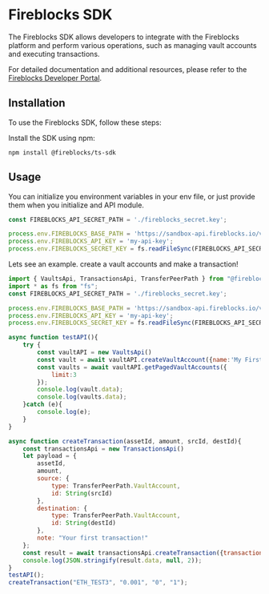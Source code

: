 # Fireblocks SDK

The Fireblocks SDK allows developers to integrate with the Fireblocks platform and perform various operations, such as managing vault accounts and executing transactions.

For detailed documentation and additional resources, please refer to the [Fireblocks Developer Portal](https://developers.fireblocks.com/).

## Installation

To use the Fireblocks SDK, follow these steps:

Install the SDK using npm:

```shell
npm install @fireblocks/ts-sdk
```

## Usage
You can initialize you environment variables in your env file, or just provide them when you initialize and API module.
```javascript
const FIREBLOCKS_API_SECRET_PATH = './fireblocks_secret.key';

process.env.FIREBLOCKS_BASE_PATH = 'https://sandbox-api.fireblocks.io/v1';
process.env.FIREBLOCKS_API_KEY = 'my-api-key';
process.env.FIREBLOCKS_SECRET_KEY = fs.readFileSync(FIREBLOCKS_API_SECRET_PATH, "utf8").replace(/\\n/gm, "\n");
```

Lets see an example. create a vault accounts and make a transaction!
```javascript
import { VaultsApi, TransactionsApi, TransferPeerPath } from "@fireblocks/ts-sdk";
import * as fs from "fs";
const FIREBLOCKS_API_SECRET_PATH = './fireblocks_secret.key';

process.env.FIREBLOCKS_BASE_PATH = 'https://sandbox-api.fireblocks.io/v1';
process.env.FIREBLOCKS_API_KEY = 'my-api-key';
process.env.FIREBLOCKS_SECRET_KEY = fs.readFileSync(FIREBLOCKS_API_SECRET_PATH, "utf8").replace(/\\n/gm, "\n");

async function testAPI(){
    try {
        const vaultAPI = new VaultsApi()
        const vault = await vaultAPI.createVaultAccount({name:'My First Vault Account', hiddenOnUI: false,autoFuel: false});
        const vaults = await vaultAPI.getPagedVaultAccounts({
            limit:3
        });
        console.log(vault.data);
        console.log(vaults.data);
    }catch (e){
        console.log(e);
    }
}

async function createTransaction(assetId, amount, srcId, destId){
    const transactionsApi = new TransactionsApi()
    let payload = {
        assetId,
        amount,
        source: {
            type: TransferPeerPath.VaultAccount,
            id: String(srcId)
        },
        destination: {
            type: TransferPeerPath.VaultAccount,
            id: String(destId)
        },
        note: "Your first transaction!"
    };
    const result = await transactionsApi.createTransaction({transactionRequest:payload});
    console.log(JSON.stringify(result.data, null, 2));
}
testAPI();
createTransaction("ETH_TEST3", "0.001", "0", "1");
```
